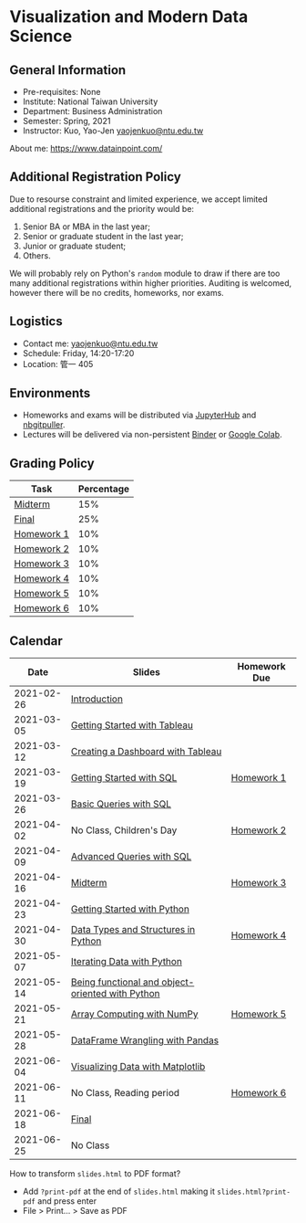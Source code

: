 # Visualization and Modern Data Science

## General Information

- Pre-requisites: None
- Institute: National Taiwan University
- Department: Business Administration
- Semester: Spring, 2021
- Instructor: Kuo, Yao-Jen <yaojenkuo@ntu.edu.tw>

About me: <https://www.datainpoint.com/>

## Additional Registration Policy

Due to resourse constraint and limited experience, we accept limited additional registrations and the priority would be:

1. Senior BA or MBA in the last year;
2. Senior or graduate student in the last year;
3. Junior or graduate student;
4. Others.

We will probably rely on Python's `random` module to draw if there are too many additional registrations within higher priorities. Auditing is welcomed, however there will be no credits, homeworks, nor exams.

## Logistics

- Contact me: <yaojenkuo@ntu.edu.tw>
- Schedule: Friday, 14:20-17:20
- Location: 管一 405

## Environments

- Homeworks and exams will be distributed via [JupyterHub](https://jupyter.org/hub) and [nbgitpuller](https://github.com/jupyterhub/nbgitpuller).
- Lectures will be delivered via non-persistent [Binder](https://mybinder.org/) or [Google Colab](https://colab.research.google.com/).

## Grading Policy

|Task|Percentage|
|----|----------|
|[Midterm]()|15%|
|[Final]()|25%|
|[Homework 1]()|10%||
|[Homework 2]()|10%||
|[Homework 3]()|10%||
|[Homework 4]()|10%||
|[Homework 5]()|10%||
|[Homework 6]()|10%||

## Calendar

|Date|Slides|Homework Due|
|----|------|------------|
|2021-02-26|[Introduction](slides/00-introduction.slides.html)||
|2021-03-05|[Getting Started with Tableau]()||
|2021-03-12|[Creating a Dashboard with Tableau]()||
|2021-03-19|[Getting Started with SQL]()|[Homework 1]()|
|2021-03-26|[Basic Queries with SQL]()||
|2021-04-02|No Class, Children's Day|[Homework 2]()|
|2021-04-09|[Advanced Queries with SQL]()||
|2021-04-16|[Midterm]()|[Homework 3]()|
|2021-04-23|[Getting Started with Python]()||
|2021-04-30|[Data Types and Structures in Python]()|[Homework 4]()|
|2021-05-07|[Iterating Data with Python]()||
|2021-05-14|[Being functional and object-oriented with Python]()||
|2021-05-21|[Array Computing with NumPy]()|[Homework 5]()|
|2021-05-28|[DataFrame Wrangling with Pandas]()||
|2021-06-04|[Visualizing Data with Matplotlib]()||
|2021-06-11|No Class, Reading period|[Homework 6]()|
|2021-06-18|[Final]()||
|2021-06-25|No Class||

How to transform `slides.html` to PDF format?
- Add `?print-pdf` at the end of `slides.html` making it `slides.html?print-pdf` and press enter
- File > Print... > Save as PDF